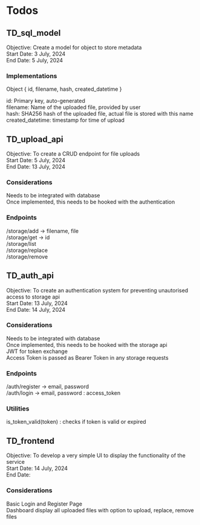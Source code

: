 # Todos 
## TD_sql_model
Objective: Create a model for object to store metadata  
Start Date: 3 July, 2024  
End Date: 5 July, 2024  

### Implementations
Object { id, filename, hash, created_datetime }  

id: Primary key, auto-generated   
filename: Name of the uploaded file, provided by user  
hash: SHA256 hash of the uploaded file, actual file is stored with this name  
created_datetime: timestamp for time of upload  

## TD_upload_api
Objective: To create a CRUD endpoint for file uploads  
Start Date: 5 July, 2024  
End Date: 13 July, 2024  

### Considerations
Needs to be integrated with database  
Once implemented, this needs to be hooked with the authentication  

### Endpoints
/storage/add -> filename, file  
/storage/get -> id  
/storage/list  
/storage/replace  
/storage/remove  

## TD_auth_api
Objective: To create an authentication system for preventing unautorised access to storage api  
Start Date: 13 July, 2024  
End Date: 14 July, 2024  

### Considerations
Needs to be integrated with database  
Once implemented, this needs to be hooked with the storage api  
JWT for token exchange  
Access Token is passed as Bearer Token in any storage requests  

### Endpoints
/auth/register -> email, password  
/auth/login -> email, password : access_token  

### Utilities
is_token_valid(token) : checks if token is valid or expired  

## TD_frontend <Cancelled>
Objective: To develop a very simple UI to display the functionality of the service  
Start Date: 14 July, 2024   
End Date:  

### Considerations
Basic Login and Register Page  
Dashboard display all uploaded files with option to upload, replace, remove files  

